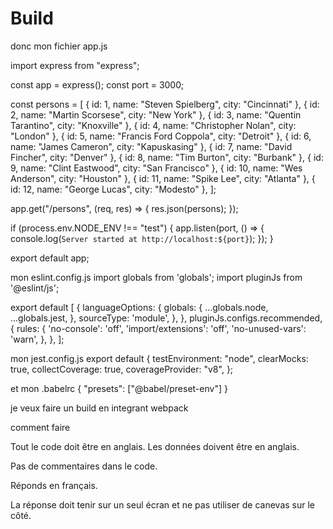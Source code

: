 # Build


donc mon fichier app.js

import express from "express";

const app = express();
const port = 3000;

const persons = [
  { id: 1, name: "Steven Spielberg", city: "Cincinnati" },
  { id: 2, name: "Martin Scorsese", city: "New York" },
  { id: 3, name: "Quentin Tarantino", city: "Knoxville" },
  { id: 4, name: "Christopher Nolan", city: "London" },
  { id: 5, name: "Francis Ford Coppola", city: "Detroit" },
  { id: 6, name: "James Cameron", city: "Kapuskasing" },
  { id: 7, name: "David Fincher", city: "Denver" },
  { id: 8, name: "Tim Burton", city: "Burbank" },
  { id: 9, name: "Clint Eastwood", city: "San Francisco" },
  { id: 10, name: "Wes Anderson", city: "Houston" },
  { id: 11, name: "Spike Lee", city: "Atlanta" },
  { id: 12, name: "George Lucas", city: "Modesto" },
];

app.get("/persons", (req, res) => {
  res.json(persons);
});

if (process.env.NODE_ENV !== "test") {
  app.listen(port, () => {
    console.log(`Server started at http://localhost:${port}`);
  });
}

export default app;



mon eslint.config.js
import globals from 'globals';
import pluginJs from '@eslint/js';

export default [
  {
    languageOptions: {
      globals: {
        ...globals.node,
        ...globals.jest,
      },
      sourceType: 'module',
    },
  },
  pluginJs.configs.recommended,
  {
    rules: {
      'no-console': 'off', 
      'import/extensions': 'off',
      'no-unused-vars': 'warn',
    },
  },
];

mon jest.config.js
export default {
  testEnvironment: "node",
  clearMocks: true, 
  collectCoverage: true,
  coverageProvider: "v8",
};

et mon .babelrc
{
  "presets": ["@babel/preset-env"]
}

je veux faire un build en integrant webpack

comment faire

Tout le code doit être en anglais.
Les données doivent être en anglais.

Pas de commentaires dans le code.

Réponds en français.

La réponse doit tenir sur un seul écran et ne pas utiliser de canevas sur le côté.

